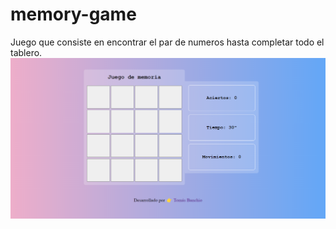 # memory-game
Juego que consiste en encontrar el par de numeros hasta completar todo el tablero.
<img src='./img.png'>
